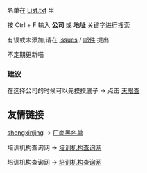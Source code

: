 名单在 [List.txt](https://github.com/ZGWS88/TI/blob/master/List.txt) 里

按 Ctrl + F 输入 **公司** 或 **地址** 关键字进行搜索

有误或未添加,请在 [issues](https://github.com/ZGWS88/TI/issues/new)  / <a href="mailto:miaobyte@gmail.com">邮件</a> 提出

不定期更新喵

### 建议

在选择公司的时候可以先摸摸底子 -> 点击 [天眼查](http://tianyancha.com)

## 友情链接

 [shengxinjing](https://github.com/shengxinjing/) -> [厂商黑名单](https://github.com/shengxinjing/programmer-job-blacklist)

培训机构查询网 -> [培训机构查询网](https://www.peixun69.com/)

培训机构查询网 -> [培训机构查询网](https://blacklist.yitu.yt/)